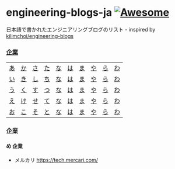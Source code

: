 # engineering-blogs-ja [![Awesome](https://cdn.rawgit.com/sindresorhus/awesome/d7305f38d29fed78fa85652e3a63e154dd8e8829/media/badge.svg)](https://github.com/sindresorhus/awesome)

日本語で書かれたエンジニアリングブログのリスト - inspired by [kilimchoi/engineering-blogs](https://github.com/kilimchoi/engineering-blogs)

### [企業](#企業-1)

|     |     |     |     |     |     |     |     |     |     |
|:-:  |:-:  |:-:  |:-:  |:-:  |:-:  |:-:  |:-:  |:-:  |:-:  |
| [あ](#あ-企業) 	| [か](#か-企業) 	| [さ](#さ-companies) 	| [た](#た-companies) 	| [な](#な-companies) 	| [は](#は-companies) 	| [ま](#ま-companies) 	| [や](#や-companies) 	| [ら](#ら-companies) 	| [わ](#わ-companies) 	|
| [い](#い-企業) 	| [き](#き-企業) 	| [し](#し-companies) 	| [ち](#ち-companies) 	| [な](#な-companies) 	| [は](#は-companies) 	| [ま](#ま-companies) 	| [や](#や-companies) 	| [ら](#ら-companies) 	| [わ](#わ-companies) 	|
| [う](#う-企業) 	| [く](#く-企業) 	| [す](#す-companies) 	| [つ](#つ-companies) 	| [な](#な-companies) 	| [は](#は-companies) 	| [ま](#ま-companies) 	| [や](#や-companies) 	| [ら](#ら-companies) 	| [わ](#わ-companies) 	|
| [え](#え-企業) 	| [け](#け-企業) 	| [せ](#せ-companies) 	| [て](#て-companies) 	| [な](#な-companies) 	| [は](#は-companies) 	| [ま](#ま-companies) 	| [や](#や-companies) 	| [ら](#ら-companies) 	| [わ](#わ-companies) 	|
| [お](#お-企業) 	| [こ](#こ-企業) 	| [そ](#そ-companies) 	| [と](#と-companies) 	| [な](#な-companies) 	| [は](#は-companies) 	| [ま](#ま-companies) 	| [や](#や-companies) 	| [ら](#ら-companies) 	| [わ](#わ-companies) 	|

### 企業

#### め 企業

- メルカリ https://tech.mercari.com/
